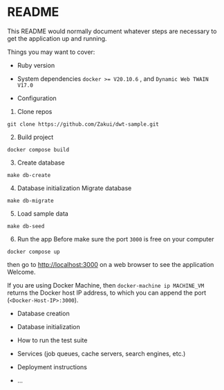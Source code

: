 # README

This README would normally document whatever steps are necessary to get the
application up and running.

Things you may want to cover:

* Ruby version

* System dependencies
`docker >= V20.10.6` , and `Dynamic Web TWAIN V17.0`
* Configuration
1. Clone repos
        
`git clone https://github.com/Zakui/dwt-sample.git`

2. Build project

`docker compose build`

3. Create database

`make db-create`

4. Database initialization
Migrate database 
        
`make db-migrate`

5. Load sample data
        
`make db-seed`

6. Run the app
Before make sure the port `3000` is free on your computer

`docker compose up`

then go to [http://localhost:3000](http://localhost:3000/) on a web browser to see the application Welcome.

If you are using Docker Machine, then `docker-machine ip MACHINE_VM` returns the Docker host IP address, to which you can append the port (`<Docker-Host-IP>:3000`).

* Database creation

* Database initialization

* How to run the test suite

* Services (job queues, cache servers, search engines, etc.)

* Deployment instructions

* ...
